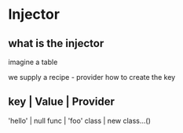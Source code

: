 # Injector

## what is the injector

imagine a table

we supply a recipe - provider how to create the key

key     |   Value   |       Provider
--------------------
'hello' |   null
func    |   'foo'
class   |   new class...()



